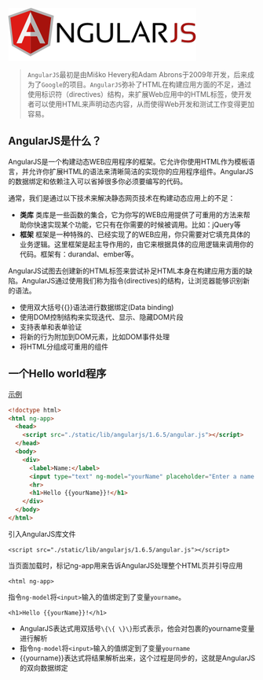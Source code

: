 ![AngularJS](./static/AngularJS-large.png)

>`AngularJS`最初是由Miško Hevery和Adam Abrons于2009年开发，后来成为了`Google`的项目。`AngularJS`弥补了HTML在构建应用方面的不足，通过使用标识符（directives）结构，来扩展Web应用中的HTML标签，使开发者可以使用HTML来声明动态内容，从而使得Web开发和测试工作变得更加容易。

## AngularJS是什么？
AngularJS是一个构建动态WEB应用程序的框架。它允许你使用HTML作为模板语言，并允许你扩展HTML的语法来清晰简洁的实现你的应用程序组件。AngularJS的数据绑定和依赖注入可以省掉很多你必须要编写的代码。

通常，我们是通过以下技术来解决静态网页技术在构建动态应用上的不足：

* **类库**
类库是一些函数的集合，它为你写的WEB应用提供了可重用的方法来帮助你快速实现某个功能，它只有在你需要的时候被调用。比如：jQuery等
* **框架**
框架是一种特殊的、已经实现了的WEB应用，你只需要对它填充具体的业务逻辑。这里框架是起主导作用的，由它来根据具体的应用逻辑来调用你的代码。框架有：durandal、ember等。

AngularJS试图去创建新的HTML标签来尝试补足HTML本身在构建应用方面的缺陷。AngularJS通过使用我们称为指令(directives)的结构，让浏览器能够识别新的语法。

* 使用双大括号\{\{\}\}语法进行数据绑定(Data binding)
* 使用DOM控制结构来实现迭代、显示、隐藏DOM片段
* 支持表单和表单验证
* 将新的行为附加到DOM元素，比如DOM事件处理
* 将HTML分组成可重用的组件

## 一个Hello world程序

[示例](./example/helloworld.html)
```html
<!doctype html>
<html ng-app>
  <head>
    <script src="./static/lib/angularjs/1.6.5/angular.js"></script>
  </head>
  <body>
    <div>
      <label>Name:</label>
      <input type="text" ng-model="yourName" placeholder="Enter a name here">
      <hr>
      <h1>Hello {{yourName}}!</h1>
    </div>
  </body>
</html>
```

引入AngularJS库文件
```
<script src="./static/lib/angularjs/1.6.5/angular.js"></script>
```

当页面加载时，标记ng-app用来告诉AngularJS处理整个HTML页并引导应用
```
<html ng-app>
```

指令`ng-model`将`<input>`输入的值绑定到了变量`yourname`。
```
<h1>Hello {{yourName}}!</h1>
```

* AngularJS表达式用双括号`\{\{ \}\}`形式表示，他会对包裹的yourname变量进行解析
* 指令`ng-model`将`<input>`输入的值绑定到了变量`yourname`
* {{yourname}}表达式将结果解析出来，这个过程是同步的，这就是AngularJS的双向数据绑定
